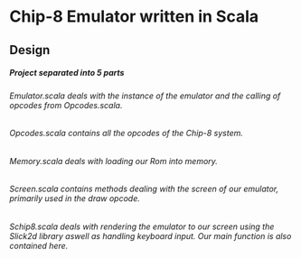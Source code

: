 # Chip-8 Emulator written in Scala

## Design

##### Project separated into 5 parts
###### Emulator.scala deals with the instance of the emulator and the calling of opcodes from Opcodes.scala.
###### Opcodes.scala contains all the opcodes of the Chip-8 system.
###### Memory.scala deals with loading our Rom into memory.
###### Screen.scala contains methods dealing with the screen of our emulator, primarily used in the draw opcode.
###### Schip8.scala deals with rendering the emulator to our screen using the Slick2d library aswell as handling keyboard input. Our main function is also contained here.